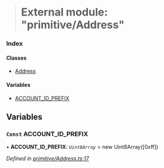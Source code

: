 > # External module: "primitive/Address"

### Index

#### Classes

* [Address](../classes/_primitive_address_.address.md)

#### Variables

* [ACCOUNT_ID_PREFIX](_primitive_address_.md#const-account_id_prefix)

## Variables

### `Const` ACCOUNT_ID_PREFIX

• **ACCOUNT_ID_PREFIX**: *`Uint8Array`* =  new Uint8Array([0xff])

*Defined in [primitive/Address.ts:17](https://github.com/polkadot-js/api/blob/d57dca5/packages/types/src/primitive/Address.ts#L17)*